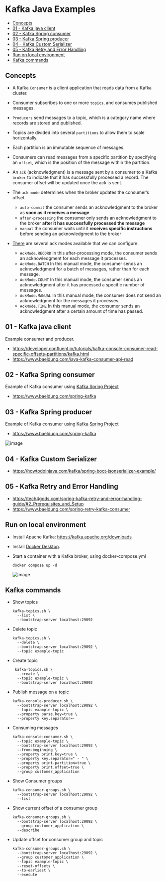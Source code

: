 <h1>Kafka Java Examples</h1> 

<!-- TOC -->
  * [Concepts](#concepts)
  * [01 - Kafka java client](#01---kafka-java-client)
  * [02 - Kafka Spring consumer](#02---kafka-spring-consumer)
  * [03 - Kafka Spring producer](#03---kafka-spring-producer)
  * [04 - Kafka Custom Serializer](#04---kafka-custom-serializer)
  * [05 - Kafka Retry and Error Handling](#05---kafka-retry-and-error-handling)
  * [Run on local environment](#run-on-local-environment)
  * [Kafka commands](#kafka-commands)
<!-- TOC -->

## Concepts
* A Kafka `Consumer` is a client application that reads data from a Kafka cluster.
* Consumer subscribes to one or more `topics`, and consumes published messages. 
* `Producers` send messages to a topic, which is a category name where records are stored and published. 
* Topics are divided into several `partitions` to allow them to scale horizontally. 
* Each partition is an immutable sequence of messages.
* Consumers can read messages from a specific partition by specifying an `offset`, which is the position of the message within the partition.
* An `ack` (acknowledgment) is a message sent by a consumer to a Kafka `broker` to indicate that it has successfully processed a record. The consumer offset will be updated once the ack is sent.

* The `ack mode` determines when the broker updates the consumer’s offset. 
  * `auto-commit` the consumer sends an acknowledgment to the broker as **soon as it receives a message** 
  * `after-processing` the consumer only sends an acknowledgment to the broker **after it has successfully processed the message** 
  * `manual` the consumer waits until it **receives specific instructions** before sending an acknowledgment to the broker

* [There](https://docs.spring.io/spring-kafka/api/org/springframework/kafka/listener/ContainerProperties.AckMode.html) are several ack modes available that we can configure:
  * `AckMode.RECORD` In this after-processing mode, the consumer sends an acknowledgment for each message it processes. 
  * `AckMode.BATCH` In this manual mode, the consumer sends an acknowledgment for a batch of messages, rather than for each message. 
  * `AckMode.COUNT` In this manual mode, the consumer sends an acknowledgment after it has processed a specific number of messages. 
  * `AckMode.MANUAL` In this manual mode, the consumer does not send an acknowledgment for the messages it processes. 
  * `AckMode.TIME` In this manual mode, the consumer sends an acknowledgment after a certain amount of time has passed.


## 01 - Kafka java client
Example consumer and producer.
* https://developer.confluent.io/tutorials/kafka-console-consumer-read-specific-offsets-partitions/kafka.html
* https://www.baeldung.com/java-kafka-consumer-api-read

## 02 - Kafka Spring consumer
Example of Kafka consumer using [Kafka Spring Project](https://spring.io/projects/spring-kafka) 
* https://www.baeldung.com/spring-kafka

## 03 - Kafka Spring producer
Example of Kafka consumer using [Kafka Spring Project](https://spring.io/projects/spring-kafka)
* https://www.baeldung.com/spring-kafka

![image](https://github.com/AntonioDiaz/kafka/assets/725743/397637e1-b44f-4a1f-bc77-70289e983d10)


## 04 - Kafka Custom Serializer
* https://howtodoinjava.com/kafka/spring-boot-jsonserializer-example/

## 05 - Kafka Retry and Error Handling
* https://tech4gods.com/spring-kafka-retry-and-error-handling-guide/#2_Prerequisites_and_Setup
* https://www.baeldung.com/spring-retry-kafka-consumer

## Run on local environment 
* Install Apache Kafka: https://kafka.apache.org/downloads
* Install [Docker Desktop](https://www.docker.com/products/docker-desktop/).
* Start a container with a Kafka broker, using docker-compose.yml
    ````shell
    docker compose up -d
    ````

  ![image](https://github.com/AntonioDiaz/kafka/assets/725743/bda6c589-47b7-41ea-a302-24ba2007fe16)

## Kafka commands

* Show topics
  ```shell
  kafka-topics.sh \
    --list \
    --bootstrap-server localhost:29092
  ```

* Delete topic
  ```shell
  kafka-topics.sh \
    --delete \
    --bootstrap-server localhost:29092 \
    --topic example-topic
  ```

* Create topic
  ```shell
   kafka-topics.sh \
    --create \
    --topic example-topic \
    --bootstrap-server localhost:29092
  ```
  
* Publish message on a topic
  ```shell
  kafka-console-producer.sh \
    --bootstrap-server localhost:29092 \
    --topic example-topic \
    --property parse.key=true \
    --property key.separator=-
  ```

* Consuming messages
  ```shell
  kafka-console-consumer.sh \
    --topic example-topic \
    --bootstrap-server localhost:29092 \
    --from-beginning \
    --property print.key=true \
    --property key.separator=" - " \
    --property print.partition=true \
    --property print.offset=true \
    --group customer_application
  ```
  
* Show Consumer groups
  ```shell
  kafka-consumer-groups.sh \
    --bootstrap-server localhost:29092 \
    --list
  ```

* Show current offset of a consumer group
  ```shell
  kafka-consumer-groups.sh \
    --bootstrap-server localhost:29092 \
    --group customer_application \
    --describe
  ```

* Update offset for consumer group and topic
  ```shell
  kafka-consumer-groups.sh \
    --bootstrap-server localhost:29092 \
    --group customer_application \
    --topic example-topic \
    --reset-offsets \
    --to-earliest \
    --execute
  ```

